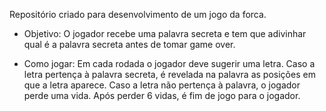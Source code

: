 Repositório criado para desenvolvimento de um jogo da forca.

- Objetivo: O jogador recebe uma palavra secreta e tem que adivinhar qual é a palavra secreta antes de tomar game over.

- Como jogar: Em cada rodada o jogador deve sugerir uma letra. Caso a letra pertença à palavra secreta, é revelada na palavra as posições em que a letra aparece. Caso a letra não pertença à palavra, o jogador perde uma vida. Após perder 6 vidas, é fim de jogo para o jogador.